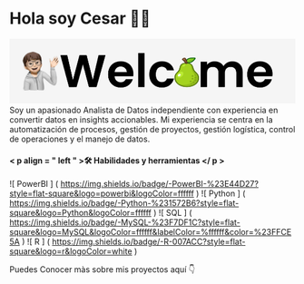 #  Hola soy Cesar 👨‍💻
<img src="https://raw.githubusercontent.com/Pear-itaPE/Pear-itaPE/main/Captura%20de%20pantalla%202023-12-13%20212510.png" alt="Data Analyst">
Soy un apasionado Analista de Datos independiente con experiencia en convertir datos en insights accionables. Mi experiencia se centra en la automatización de procesos, gestión de proyectos, gestión logística, control de operaciones y el manejo de datos. 

#### < p  align = " left " >🛠️ Habilidades y herramientas </ p >

![ PowerBI ] ( https://img.shields.io/badge/-PowerBI-%23E44D27?style=flat-square&logo=powerbi&logoColor=ffffff )
![ Python ] ( https://img.shields.io/badge/-Python-%231572B6?style=flat-square&logo=Python&logoColor=ffffff )
![ SQL ] ( https://img.shields.io/badge/-MySQL-%23F7DF1C?style=flat-square&logo=MySQL&logoColor=ffffff&labelColor=%ffffff&color=%23FFCE5A )
![ R ] ( https://img.shields.io/badge/-R-007ACC?style=flat-square&logo=r&logoColor=white )

Puedes Conocer màs sobre mis proyectos aquí 👇
